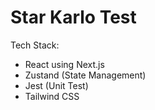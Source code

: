 # Star Karlo Test

Tech Stack:
- React using Next.js
- Zustand (State Management)
- Jest (Unit Test)
- Tailwind CSS
